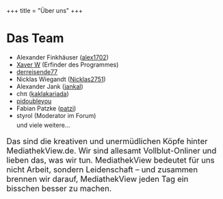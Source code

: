+++
title = "Über uns"
+++

<div class="jumbotron">
  <h1>Das Team</h1>
  <ul>
    <li>Alexander Finkhäuser (<a href="https://github.com/alex1702" target="_blank">alex1702</a>)</li>
    <li><a href="https://github.com/xaverW" target="_blank">Xaver W</a> (Erfinder des Programmes)</li>
    <li><a href="https://github.com/derreisende77" target="_blank">derreisende77</a></li>
    <li>Nicklas Wiegandt (<a href="https://github.com/Nicklas2751" target="_blank">Nicklas2751</a>)</li>
    <li>Alexander Jank (<a href="https://github.com/jankal" target="_blank">jankal</a>)</li>
    <li>chπ (<a href="https://github.com/kaklakariada" target="_blank">kaklakariada</a>)</li>
    <li><a href="https://github.com/pidoubleyou" target="_blank">pidoubleyou</a></li>
    <li>Fabian Patzke (<a href="https://github.com/patzi" target="_blank">patzi</a>)</li>
    <li>styrol (Moderator im Forum)</li>
    <li style="padding-top: 5px; list-style: none;">und viele weitere...</li>
  </ul>
  <p style="font-size: 1.3em;">
    Das sind die kreativen und unermüdlichen Köpfe hinter MediathekView.de.
    Wir sind allesamt Vollblut-Onliner und lieben das, was wir tun.
    MediathekView bedeutet für uns nicht Arbeit, sondern Leidenschaft – und
    zusammen brennen wir darauf, MediathekView jeden Tag ein bisschen
    besser zu machen.
  </p>

</div>
